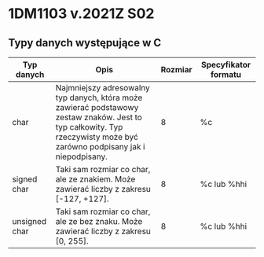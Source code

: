 # 1DM1103 v.2021Z S02

## Typy danych występujące w C

| Typ danych    | Opis        | Rozmiar | Specyfikator formatu |
|---------------|-------------|---------|----------------------|
| char          | Najmniejszy adresowalny typ danych, która może zawierać podstawowy zestaw znaków. Jest to typ całkowity. Typ rzeczywisty może być zarówno podpisany jak i niepodpisany.   | 8 | %c |
| signed char   | Taki sam rozmiar co char, ale ze znakiem. Może zawierać liczby z zakresu [-127, +127]. | 8 | %c lub %hhi |
| unsigned char | Taki sam rozmiar co char, ale ze bez znaku. Może zawierać liczby z zakresu [0, 255]. | 8 | %c lub %hhi |
